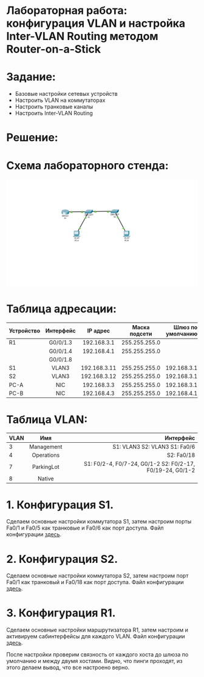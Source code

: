 # Лабораторная работа: конфигурация VLAN и настройка Inter-VLAN Routing методом Router-on-a-Stick
# Задание:
- Базовые настройки сетевых устройств
- Настроить VLAN на коммутаторах
- Настроить транковые каналы
- Настроить Inter-VLAN Routing

 # Решение:
 
 # Схема лабораторного стенда:
![](https://github.com/dmitriyklimenkov/LAB1-VLAN/blob/main/%D0%A1%D1%85%D0%B5%D0%BC%D0%B0%20%D0%BB%D0%B0%D0%B1%D0%BE%D1%80%D0%B0%D1%82%D0%BE%D1%80%D0%BD%D0%BE%D0%B3%D0%BE%20%D1%81%D1%82%D0%B5%D0%BD%D0%B4%D0%B0%20VLAN.png)
 
# Таблица адресации:
| Устройство | Интерфейс  |   IP адрес   | Маска подсети | Шлюз по умолчанию |
| :----------|:----------:| :-----------:|:-------------:| -----------------:|
| R1         | G0/0/1.3   | 192.168.3.1  | 255.255.255.0 |                   |
|            | G0/0/1.4   | 192.168.4.1  | 255.255.255.0 |                   | 
|            | G0/0/1.8   |              |               |                   | 
| S1         | VLAN3      | 192.168.3.11 | 255.255.255.0 | 192.168.3.1       |
| S2         | VLAN3      | 192.168.3.12 | 255.255.255.0 | 192.168.3.1       |
| PC-A       | NIC        | 192.168.3.3  | 255.255.255.0 | 192.168.3.1       |
| PC-B       | NIC        | 192.168.4.3  | 255.255.255.0 | 192.168.4.1       |

# Таблица VLAN:
|     VLAN      | Имя | Интерфейс |
| :------------ |:---------------:| -----:|
| 3      | Management        | S1: VLAN3 S2: VLAN3 S1: Fa0/6 |
| 4      | Operations        | S2: Fa0/18 |
| 7      | ParkingLot        | S1: F0/2-4, F0/7-24, G0/1-2 S2: F0/2-17, F0/19-24, G0/1-2 |
| 8      | Native            |               |


# 1. Конфигурация S1.
Сделаем основные настройки коммутатора S1, затем настроим порты Fa0/1 и Fa0/5 как транковые и Fa0/6 как порт доступа. Файл конфигурации [здесь](https://github.com/dmitriyklimenkov/LAB1-VLAN/blob/main/S1).
 
# 2. Конфигурация S2.
Сделаем основные настройки коммутатора S2, затем настроим порт Fa0/1 как транковый и Fa0/18 как порт доступа. Файл конфигурации [здесь](https://github.com/dmitriyklimenkov/LAB1-VLAN/blob/main/S2).

# 3. Конфигурация R1.
Сделаем основные настройки маршрутизатора R1, затем настроим и активируем сабинтерфейсы для каждого VLAN. Файл конфигурации [здесь](https://github.com/dmitriyklimenkov/LAB1-VLAN/blob/main/R1).

После настройки проверим связность от каждого хоста до шлюза по умолчанию и между двумя хостами. Видно, что пинги проходят, из этого делаем вывод, что все настроено верно.
